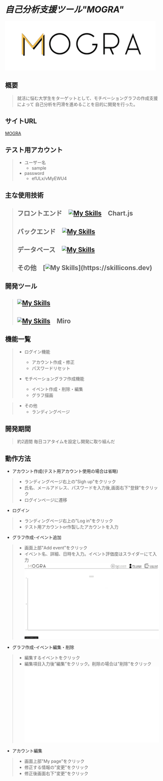 # *自己分析支援ツール"MOGRA"* 


![MOGRA title](images/logo.png)

## 概要
> 就活に悩む大学生をターゲットとして、モチベーショングラフの作成支援によって
> 自己分析を円滑を進めることを目的に開発を行った。


## サイトURL <!-- URLは用意してください -->

<a href="https://mogra.ngrok.app/" target="_blank" rel="noopener noreferrer">MOGRA</a>


## テスト用アカウント <!--用意するのであれば作っておいてください -->

> - ユーザー名
>     - sample
> - password
>     - efULx/vMyEWU4

## 主な使用技術 <!--　必要であればver等追記してください --> 
> ## フロントエンド　[![My Skills](https://skillicons.dev/icons?i=js,html,css)](https://skillicons.dev)　Chart.js
> ## バックエンド　[![My Skills](https://skillicons.dev/icons?i=python,django)](https://skillicons.dev)
> ## データベース　[![My Skills](https://skillicons.dev/icons?i=mysql)](https://skillicons.dev)
> ## その他　[![My Skills](https://skillicons.dev/icons?i=nginx,docker,)](https://skillicons.dev)

## 開発ツール
> ## [![My Skills](https://skillicons.dev/icons?i=figma,git,github)](https://skillicons.dev)
> ## [![My Skills](https://skillicons.dev/icons?i=vscode,discord)](https://skillicons.dev)　Miro

## 機能一覧

> - ログイン機能
>     - アカウント作成・修正 
>     - パスワードリセット
>
> - モチベーショングラフ作成機能
>     - イベント作成・削除・編集
>     - グラフ描画

> - その他
>     - ランディングページ

## 開発期間

> 約2週間 
> 毎日コアタイムを設定し開発に取り組んだ

## 動作方法
- アカウント作成(テスト用アカウント使用の場合は省略)
> - ランディングページ右上の"Sigh up"をクリック
> - 氏名、メールアドレス、パスワードを入力後,画面右下"登録"をクリック
> - ログインページに遷移


- ログイン
> - ランディングページ右上の"Log in"をクリック
> - テスト用アカウントor作製したアカウントを入力

- グラフ作成-イベント追加
> - 画面上部"Add event"をクリック
> - イベント名、詳細、日時を入力。イベント評価度はスライダーにて入力
> ![MOGRA demo1](images/demo1.gif)

- グラフ作成-イベント編集・削除
> - 編集するイベントをクリック
> - 編集項目入力後”編集”をクリック。削除の場合は"削除"をクリック
> ![MOGRA demo2](images/demo2.gif)

   
- アカウント編集
> - 画面上部"My page"をクリック
> - 修正する情報の"変更"をクリック
> - 修正後画面右下"変更"をクリック



